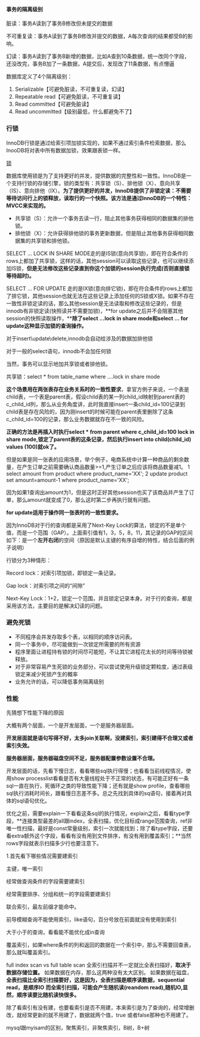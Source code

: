 #### 事务的隔离级别

脏读：事务A读到了事务B修改但未提交的数据

不可重复读：事务A读到了事务B修改并提交的数据，A每次查询的结果都受B的影响。

幻读：事务A读到了事务B新增的数据，比如A查到10条数据，统一改同个字段，还没改完，事务B加了一条数据，A提交后，发现改了11条数据，有点懵逼

数据库定义了4个隔离级别：

1. Serializable【可避免脏读，不可重复读，幻读】
2. Repeatable read【可避免脏读，不可重复读】
3. Read committed【可避免脏读】
4. Read uncommitted【级别最低，什么都避免不了】



### 行锁

InnoDB行锁是通过给索引项加锁实现的，如果不通过索引条件检索数据，那么InooDB将对表中所有数据加锁，效果跟表锁一样。

[锁](http://www.cnblogs.com/zhoujinyi/p/3435982.html)

 数据库使用锁是为了支持更好的并发，提供数据的完整性和一致性。InnoDB是一个支持行锁的存储引擎，锁的类型有：共享锁（S）、排他锁（X）、意向共享（IS）、意向排他（IX）。**为了提供更好的并发，InnoDB提供了非锁定读：不需要等待访问行上的锁释放，读取行的一个快照。该方法是通过InnoDB的一个特性：MVCC来实现的。**

- 共享锁（S）：允许一个事务去读一行，阻止其他事务获得相同的数据集的排他锁。
- 排他锁（X）：允许获得排他锁的事务更新数据，但是阻止其他事务获得相同数据集的共享锁和排他锁。

SELECT ... LOCK IN SHARE MODE走的是IS锁(意向共享锁)，即在符合条件的rows上都加了共享锁，这样的话，其他session可以读取这些记录，也可以继续添加IS锁，**但是无法修改这些记录直到你这个加锁的session执行完成(否则直接锁等待超时)。**

SELECT ... FOR UPDATE 走的是IX锁(意向排它锁)，即在符合条件的rows上都加了排它锁，其他session也就无法在这些记录上添加任何的S锁或X锁。如果不存在一致性非锁定读的话，那么其他session是无法读取和修改这些记录的，但是innodb有非锁定读(快照读并不需要加锁)，**for update之后并不会阻塞其他session的快照读取操作，****除了select ...lock in share mode和select ... for update这种显示加锁的查询操作。**

对于insert\update\delete,innodb会自动给涉及的数据加排他锁

对于一般的select语句，innodb不会加任何锁

当然，事务可以显示地加共享锁或者排他锁。

共享锁：select * from table_name where ….lock in share mode

**这个场景用在两张表存在业务关系时的一致性要求**，拿官方例子来说，一个表是child表，一个表是parent表，假设child表的某一列child_id映射到parent表的c_child_id列，那么从业务角度讲，此时我直接insert一条child_id=100记录到child表是存在风险的，因为刚insert的时候可能在parent表里删除了这条c_child_id=100的记录，那么业务数据就存在不一致的风险。

**正确的方法是再插入时执行select * from parent where c_child_id=100 lock in share mode,锁定了parent表的这条记录，然后执行insert into child(child_id) values (100)就ok了。**



但是如果是同一张表的应用场景，举个例子，电商系统中计算一种商品的剩余数量，在产生订单之前需要确认商品数量>=1,产生订单之后应该将商品数量减1。
1 select amount from product where product_name='XX';
2 update product set amount=amount-1 where product_name='XX';



因为如果1查询出amount为1，但是这时正好其他session也买了该商品并产生了订单，那么amount就变成了0，那么这时第二步再执行就有问题。



**for  update适用于操作同一张表时的一致性要求。**

因为InnoDB对于行的查询都是采用了Next-Key Lock的算法，锁定的不是单个值，而是一个范围（GAP）。上面索引值有1，3，5，8，11，其记录的GAP的区间如下：是一个**左开右闭**的空间（原因是默认主键的有序自增的特性，结合后面的例子说明）

行锁分为3种情形：

Record lock：对索引项加锁，即锁定一条记录。

Gap lock：对索引项之间的“间隙”

Next-Key Lock：1+2，锁定一个范围，并且锁定记录本身。对于行的查询，都是采用该方法，主要目的是解决幻读的问题。





### 避免死锁

- 不同程序会并发存取多个表，以相同的顺序访问表。
- 同一个事务中，尽可能做到一次锁定所需要的所有资源
- 程序里面让进程持有锁的时间尽可能短，不让其它进程花太长的时间等待锁被释放。
- 对于非常容易产生死锁的业务部分，可以尝试使用升级锁定颗粒度，通过表级锁定来减少死锁产生的概率
- 业务允许的话，可以降低事务隔离级别



### 性能

先猜想下性能下降的原因

大概有两个层面，一个是开发层面，一个是服务器层面。

**开发层面就是语句写得不好，太多join关联啊，没建索引，索引建得不合理又或者索引失效。**

**服务器层面，服务器磁盘空间不足，服务器配置参数设置不合理。**



开发层面的话，先看下慢日志，看看哪些sql执行得慢；也看看当前线程情况，使用show processlist看看是否有大量线程处于不正常的状态，有可能正好有一条sql一直在执行，死循环之类的导致性能下降；还有就是show profile，查看哪些sql执行消耗时间长，跟看慢日志差不多。总之先找到具体的sq语句，接着再对具体的sql语句优化。

优化之前，需要explain一下看看这条sql的执行情况，explain之后，看看type字段，**连接类型最差的all跟index，全表扫描，优化目标成range范围查询，ref非唯一性扫描，最好是const常量级别，索引一次就能找到；除了看type字段，还要看extra额外这个字段，看看有没有用到文件排序，有没有用到覆盖索引；**当然rows字段就表示扫描多少行也要注意下。

1.首先看下哪些情况需要建索引

主键，唯一索引

经常做查询条件的字段需要建索引

经常需要排序、分组和统一的字段需要建索引



联合索引，最左前缀才能命中。

前导模糊查询不能使用索引，like语句，百分号放在前面就没有使用到索引

大于小于的查询，看看能不能优化成in查询



覆盖索引，如果where条件的列和返回的数据在一个索引中，那么不需要回查表，那么就叫覆盖索引。



full index scan  vs full table scan
全索引扫描并不一定就比全表扫描好，**取决于数据存储位置。**
如果数据在内存，那么这两种没有太大区别。
如果数据在磁盘，**全表扫描比全索引扫描要好，这是因为，全表扫描是顺序读数据，sequential read，是顺序IO**
**而全索引扫描，可能会产生随机读(reandom read),随机IO,显然，顺序读要比随机读快很多。**



除了看索引有没有建，也要看索引是否不用建，本来索引是为了查询的，经常增删改，就经常更新的就不用建了，数据就两个值，true 或者false那种也不用建了。

mysql跟myisam的区别，聚焦索引，非聚焦索引，B树，B+树





